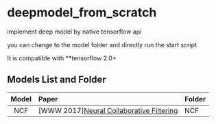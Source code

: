 # deepmodel_from_scratch

implement deep model by native tensorflow api

you can change to the model folder and directly run the start script

It is compatible with **tensorflow 2.0+

## Models List and Folder

|                 Model                  | Paper         |    Folder   |
| :------------------------------------: | :-------------- | :------------|
| NCF  | [WWW 2017][Neural Collaborative Filtering](https://arxiv.org/abs/1708.05031)       |    NCF     |



